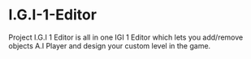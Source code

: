 # I.G.I-1-Editor
Project I.G.I 1 Editor is all in one IGI 1 Editor which lets you add/remove objects A.I Player and design your custom level in the game.
